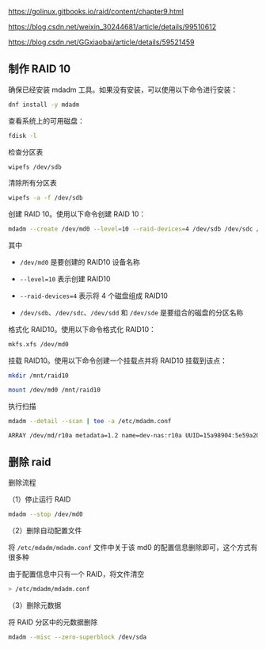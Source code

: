 <https://golinux.gitbooks.io/raid/content/chapter9.html>

https://blog.csdn.net/weixin_30244681/article/details/99510612

<https://blog.csdn.net/GGxiaobai/article/details/59521459>

## 制作 RAID 10

确保已经安装 mdadm 工具。如果没有安装，可以使用以下命令进行安装：

```bash
dnf install -y mdadm
```

查看系统上的可用磁盘：

```bash
fdisk -l
```

检查分区表

```bash
wipefs /dev/sdb
```

清除所有分区表

```bash
wipefs -a -f /dev/sdb
```

创建 RAID 10。使用以下命令创建 RAID 10：

```bash
mdadm --create /dev/md0 --level=10 --raid-devices=4 /dev/sdb /dev/sdc /dev/sdd /dev/sde
```

其中

- `/dev/md0` 是要创建的 RAID10 设备名称
- `--level=10` 表示创建 RAID10
- `--raid-devices=4` 表示将 4 个磁盘组成 RAID10

- `/dev/sdb`、`/dev/sdc`、`/dev/sdd` 和 `/dev/sde` 是要组合的磁盘的分区名称

格式化 RAID10。使用以下命令格式化 RAID10：

```bash
mkfs.xfs /dev/md0
```

挂载 RAID10。使用以下命令创建一个挂载点并将 RAID10 挂载到该点：

```bash
mkdir /mnt/raid10

mount /dev/md0 /mnt/raid10
```

执行扫描

```bash
mdadm --detail --scan | tee -a /etc/mdadm.conf

ARRAY /dev/md/r10a metadata=1.2 name=dev-nas:r10a UUID=15a98904:5e59a203:68845e55:f31ab986
```

## 删除 raid

删除流程

（1）停止运行 RAID

```bash
mdadm --stop /dev/md0
```

（2）删除自动配置文件

将 `/etc/mdadm/mdadm.conf` 文件中关于该 md0 的配置信息删除即可，这个方式有很多种

由于配置信息中只有一个 RAID，将文件清空

```bash
> /etc/mdadm/mdadm.conf
```

（3）删除元数据

将 RAID 分区中的元数据删除

```bash
mdadm --misc --zero-superblock /dev/sda
```



